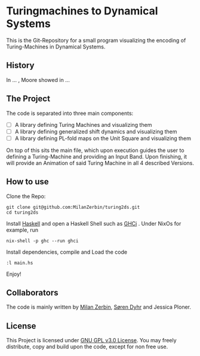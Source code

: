 # Turingmachines to Dynamical Systems

This is the Git-Repository for a small program visualizing the encoding of Turing-Machines in Dynamical Systems.

## History

In ... , Moore showed in ...

## The Project

The code is separated into three main components:

- [ ] A library defining Turing Machines and visualizing them
- [ ] A library defining generalized shift dynamics and visualizing them
- [ ] A library defining PL-fold maps on the Unit Square and visualizing them

On top of this sits the main file, which upon execution guides the user to defining a Turing-Machine and providing an Input Band. Upon finishing, it will provide an Animation of said Turing Machine in all 4 described Versions.
 
## How to use

Clone the Repo:
```
git clone git@github.com:MilanZerbin/turing2ds.git
cd turing2ds
```
Install [Haskell](https://www.haskell.org/) and open a Haskell Shell such as [GHCi](https://downloads.haskell.org/ghc/latest/docs/users_guide/ghci.html) . Under NixOs for example, run 
```
nix-shell -p ghc --run ghci
```
Install dependencies, compile and Load the code
```
:l main.hs
```
Enjoy!


## Collaborators
The code is mainly written by [Milan Zerbin](https://milan.zerb.in), [Søren Dyhr](https://sites.google.com/upc.edu/complexfluids/who-are-we/s%C3%B8ren-istv%C3%A1n-adorj%C3%A1n-dyhr) and Jessica Ploner.

## License
This Project is licensed under [GNU GPL v3.0 License](https://www.gnu.org/licenses/gpl-3.0.en.html). You may freely distribute, copy and build upon the code, except for non free use.
